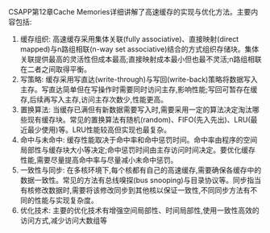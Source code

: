 CSAPP第12章Cache Memories详细讲解了高速缓存的实现与优化方法。主要内容包括:

1. 缓存组织: 高速缓存采用集体关联(fully associative)、直接映射(direct mapped)与n路组相联(n-way set associative)结合的方式组织存储块。集体关联提供最高的灵活性但成本最高;直接映射成本最小但也最不灵活;n路组相联在二者之间取得平衡。
2. 写策略: 缓存采用写直达(write-through)与写回(write-back)策略将数据写入主存。写直达简单但在写操作时需要同时访问主存,影响性能;写回可暂存在缓存,后续再写入主存,访问主存次数少,性能更高。
3. 置换算法: 当缓存已满但有新数据需要写入时,需要采用一定的算法决定淘汰哪些现有缓存块。常见的置换算法有随机(random)、FIFO(先入先出)、LRU(最近最少使用)等。LRU性能较高但实现也最复杂。
4. 命中与未命中: 缓存性能取决于命中率和命中惩罚时间。命中率由程序的空间局部性与缓存块大小等决定;命中惩罚时间由主存访问时间决定。要优化缓存性能,需要尽量提高命中率与尽量减小未命中惩罚。
5. 一致性与同步: 在多核环境下,每个核都有自己的高速缓存,需要确保各缓存中的数据一致性。常见的方法有总线嗅探(bus snooping)与目录协议等。同步指当有核修改数据时,需要将该修改同步到其他核以保证一致性,不同同步方法有不同的性能与实现复杂度。
6. 优化技术: 主要的优化技术有增强空间局部性、时间局部性,使用一致性高效的访问方式,减少访问大数组等